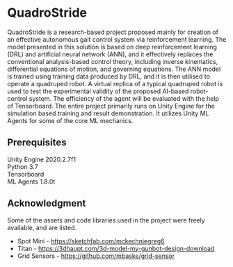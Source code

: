# QuadroStride

QuadroStride is a research-based project proposed mainly for creation of an effective autonomous gait control system via reinforcement learning. The model presented in this solution is based on deep reinforcement learning (DRL) and artificial neural network (ANN), and it effectively replaces the conventional analysis-based control theory, including inverse kinematics, differential equations of motion, and governing equations. The ANN model is trained using training data produced by DRL, and it is then utilised to operate a quadruped robot. A virtual replica of a typical quadruped robot is used to test the experimental validity of the proposed AI-based robot-control system. The efficiency of the agent will be evaluated with the help of Tensorboard. The entire project primarily runs on Unity Engine for the simulation based training and result demonstration. It utilizes Unity ML Agents for some of the core ML mechanics.

## Prerequisites
Unity Engine 2020.2.7f1 <br />
Python 3.7 <br />
Tensorboard <br />
ML Agents 1.8.0t <br />

## Acknowledgment
Some of the assets and code libraries used in the project were freely available, and are listed.
* Spot Mini - https://sketchfab.com/mckechniegreg6 <br />
* Titan - https://3dhaupt.com/3d-model-my-gunbot-design-download <br />
* Grid Sensors - https://github.com/mbaske/grid-sensor <br />
